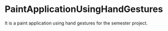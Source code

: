 # PaintApplicationUsingHandGestures
It is a paint application using hand gestures for the semester project.

